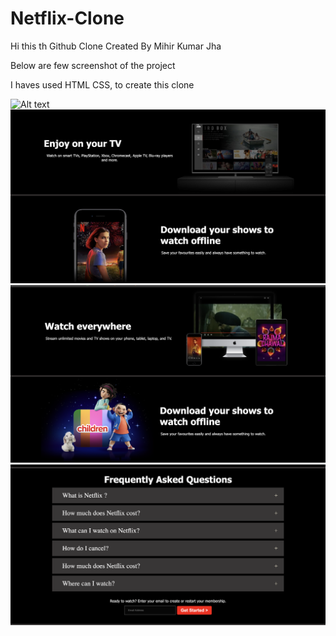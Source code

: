 # Netflix-Clone

Hi this th Github Clone Created By Mihir Kumar Jha

Below are few screenshot of the project

I haves used HTML CSS, to create this clone

![Alt text](<Screenshot 2023-11-27 at 6.31.17 PM.png>)
![Alt text](<Screenshot 2023-11-27 at 6.27.18 PM.png>)
![Alt text](<Screenshot 2023-11-27 at 6.27.25 PM.png>)
![Alt text](<Screenshot 2023-11-27 at 6.27.32 PM.png>)
